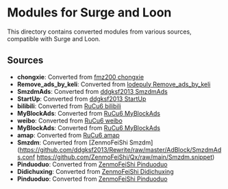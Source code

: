 # Modules for Surge and Loon

This directory contains converted modules from various sources, compatible with Surge and Loon.

## Sources

- **chongxie**: Converted from [fmz200 chongxie](https://github.com/fmz200/wool_scripts/raw/main/QuantumultX/rewrite/chongxie.txt)
- **Remove_ads_by_keli**: Converted from [lodepuly Remove_ads_by_keli](https://gitlab.com/lodepuly/vpn_tool/-/raw/master/Tool/Loon/Plugin/Remove_ads_by_keli.plugin)
- **SmzdmAds**: Converted from [ddgksf2013 SmzdmAds](https://github.com/ddgksf2013/Rewrite/raw/master/AdBlock/SmzdmAds.conf)
- **StartUp**: Converted from [ddgksf2013 StartUp](https://github.com/ddgksf2013/Rewrite/raw/master/AdBlock/StartUp.conf)
- **bilibili**: Converted from [RuCu6 bilibili](https://github.com/RuCu6/QuanX/raw/main/Rewrites/Cube/bilibili.snippet)
- **MyBlockAds**: Converted from [RuCu6 MyBlockAds](https://github.com/RuCu6/QuanX/raw/main/Rewrites/MyBlockAds.conf)
- **weibo**: Converted from [RuCu6 weibo](https://github.com/RuCu6/QuanX/raw/main/Rewrites/Cube/weibo.snippet)
- **MyBlockAds**: Converted from [RuCu6 MyBlockAds](https://github.com/RuCu6/QuanX/raw/main/Rewrites/MyBlockAds.conf)
- **amap**: Converted from [RuCu6 amap](https://github.com/RuCu6/QuanX/raw/main/Rewrites/Cube/amap.snippet)
- **Smzdm**: Converted from [ZenmoFeiShi Smzdm](https://github.com/ddgksf2013/Rewrite/raw/master/AdBlock/SmzdmAds.conf
https://github.com/ZenmoFeiShi/Qx/raw/main/Smzdm.snippet)
- **Pinduoduo**: Converted from [ZenmoFeiShi Pinduoduo](https://github.com/ZenmoFeiShi/Qx/raw/main/Pinduoduo.snippet)
- **Didichuxing**: Converted from [ZenmoFeiShi Didichuxing](https://github.com/ZenmoFeiShi/Qx/raw/main/Didichuxing.snippet)
- **Pinduoduo**: Converted from [ZenmoFeiShi Pinduoduo](https://github.com/ZenmoFeiShi/Qx/raw/main/Pinduoduo.snippet)
